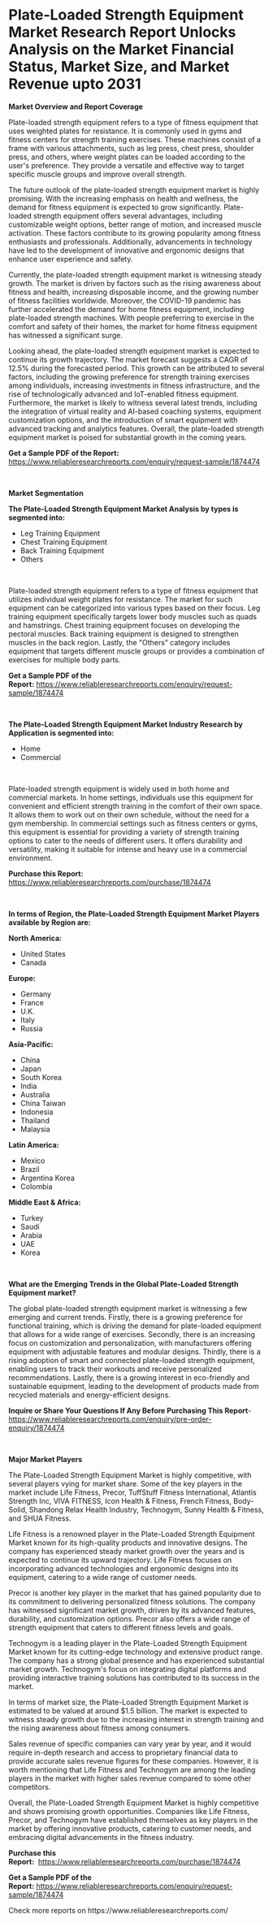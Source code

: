 <p><h1>Plate-Loaded Strength Equipment Market Research Report Unlocks Analysis on the Market Financial Status, Market Size, and Market Revenue upto 2031</h1></p><p><strong>Market Overview and Report Coverage</strong></p>
<p><p>Plate-loaded strength equipment refers to a type of fitness equipment that uses weighted plates for resistance. It is commonly used in gyms and fitness centers for strength training exercises. These machines consist of a frame with various attachments, such as leg press, chest press, shoulder press, and others, where weight plates can be loaded according to the user's preference. They provide a versatile and effective way to target specific muscle groups and improve overall strength.</p><p>The future outlook of the plate-loaded strength equipment market is highly promising. With the increasing emphasis on health and wellness, the demand for fitness equipment is expected to grow significantly. Plate-loaded strength equipment offers several advantages, including customizable weight options, better range of motion, and increased muscle activation. These factors contribute to its growing popularity among fitness enthusiasts and professionals. Additionally, advancements in technology have led to the development of innovative and ergonomic designs that enhance user experience and safety.</p><p>Currently, the plate-loaded strength equipment market is witnessing steady growth. The market is driven by factors such as the rising awareness about fitness and health, increasing disposable income, and the growing number of fitness facilities worldwide. Moreover, the COVID-19 pandemic has further accelerated the demand for home fitness equipment, including plate-loaded strength machines. With people preferring to exercise in the comfort and safety of their homes, the market for home fitness equipment has witnessed a significant surge.</p><p>Looking ahead, the plate-loaded strength equipment market is expected to continue its growth trajectory. The market forecast suggests a CAGR of 12.5% during the forecasted period. This growth can be attributed to several factors, including the growing preference for strength training exercises among individuals, increasing investments in fitness infrastructure, and the rise of technologically advanced and IoT-enabled fitness equipment. Furthermore, the market is likely to witness several latest trends, including the integration of virtual reality and AI-based coaching systems, equipment customization options, and the introduction of smart equipment with advanced tracking and analytics features. Overall, the plate-loaded strength equipment market is poised for substantial growth in the coming years.</p></p>
<p><strong>Get a Sample PDF of the Report:</strong> <a href="https://www.reliableresearchreports.com/enquiry/request-sample/1874474">https://www.reliableresearchreports.com/enquiry/request-sample/1874474</a></p>
<p>&nbsp;</p>
<p><strong>Market Segmentation</strong></p>
<p><strong>The Plate-Loaded Strength Equipment Market Analysis by types is segmented into:</strong></p>
<p><ul><li>Leg Training Equipment</li><li>Chest Training Equipment</li><li>Back Training Equipment</li><li>Others</li></ul></p>
<p>&nbsp;</p>
<p><p>Plate-loaded strength equipment refers to a type of fitness equipment that utilizes individual weight plates for resistance. The market for such equipment can be categorized into various types based on their focus. Leg training equipment specifically targets lower body muscles such as quads and hamstrings. Chest training equipment focuses on developing the pectoral muscles. Back training equipment is designed to strengthen muscles in the back region. Lastly, the "Others" category includes equipment that targets different muscle groups or provides a combination of exercises for multiple body parts.</p></p>
<p><strong>Get a Sample PDF of the Report:</strong>&nbsp;<a href="https://www.reliableresearchreports.com/enquiry/request-sample/1874474">https://www.reliableresearchreports.com/enquiry/request-sample/1874474</a></p>
<p>&nbsp;</p>
<p><strong>The Plate-Loaded Strength Equipment Market Industry Research by Application is segmented into:</strong></p>
<p><ul><li>Home</li><li>Commercial</li></ul></p>
<p>&nbsp;</p>
<p><p>Plate-loaded strength equipment is widely used in both home and commercial markets. In home settings, individuals use this equipment for convenient and efficient strength training in the comfort of their own space. It allows them to work out on their own schedule, without the need for a gym membership. In commercial settings such as fitness centers or gyms, this equipment is essential for providing a variety of strength training options to cater to the needs of different users. It offers durability and versatility, making it suitable for intense and heavy use in a commercial environment.</p></p>
<p><strong>Purchase this Report:</strong>&nbsp; <a href="https://www.reliableresearchreports.com/purchase/1874474">https://www.reliableresearchreports.com/purchase/1874474</a></p>
<p>&nbsp;</p>
<p><strong>In terms of Region, the Plate-Loaded Strength Equipment Market Players available by Region are:</strong></p>
<p>
    <p> <strong> North America: </strong>
        <ul>
            <li>United States</li>
            <li>Canada</li>
        </ul>
        </p> 
    <p> <strong> Europe: </strong>
        <ul>
            <li>Germany</li>
            <li>France</li>
            <li>U.K.</li>
            <li>Italy</li>
            <li>Russia</li>
        </ul>
        </p> 
    <p> <strong> Asia-Pacific: </strong>
        <ul>
            <li>China</li>
            <li>Japan</li>
            <li>South Korea</li>
            <li>India</li>
            <li>Australia</li>
            <li>China Taiwan</li>
            <li>Indonesia</li>
            <li>Thailand</li>
            <li>Malaysia</li>
        </ul>
        </p> 
    <p> <strong> Latin America: </strong>
        <ul>
            <li>Mexico</li>
            <li>Brazil</li>
            <li>Argentina Korea</li>
            <li>Colombia</li>
        </ul>
        </p> 
    <p> <strong> Middle East & Africa: </strong>
        <ul>
            <li>Turkey</li>
            <li>Saudi</li>
            <li>Arabia</li>
            <li>UAE</li>
            <li>Korea</li>
        </ul>
    </p>
    </p>
<p>&nbsp;</p>
<p><strong>What are the Emerging Trends in the Global Plate-Loaded Strength Equipment market?</strong></p>
<p><p>The global plate-loaded strength equipment market is witnessing a few emerging and current trends. Firstly, there is a growing preference for functional training, which is driving the demand for plate-loaded equipment that allows for a wide range of exercises. Secondly, there is an increasing focus on customization and personalization, with manufacturers offering equipment with adjustable features and modular designs. Thirdly, there is a rising adoption of smart and connected plate-loaded strength equipment, enabling users to track their workouts and receive personalized recommendations. Lastly, there is a growing interest in eco-friendly and sustainable equipment, leading to the development of products made from recycled materials and energy-efficient designs.</p></p>
<p><strong>Inquire or Share Your Questions If Any Before Purchasing This Report</strong>- <a href="https://www.reliableresearchreports.com/enquiry/pre-order-enquiry/1874474">https://www.reliableresearchreports.com/enquiry/pre-order-enquiry/1874474</a></p>
<p>&nbsp;</p>
<p><strong>Major Market Players</strong></p>
<p><p>The Plate-Loaded Strength Equipment Market is highly competitive, with several players vying for market share. Some of the key players in the market include Life Fitness, Precor, TuffStuff Fitness International, Atlantis Strength Inc, VIVA FITNESS, Icon Health & Fitness, French Fitness, Body-Solid, Shandong Relax Health Industry, Technogym, Sunny Health & Fitness, and SHUA Fitness.</p><p>Life Fitness is a renowned player in the Plate-Loaded Strength Equipment Market known for its high-quality products and innovative designs. The company has experienced steady market growth over the years and is expected to continue its upward trajectory. Life Fitness focuses on incorporating advanced technologies and ergonomic designs into its equipment, catering to a wide range of customer needs.</p><p>Precor is another key player in the market that has gained popularity due to its commitment to delivering personalized fitness solutions. The company has witnessed significant market growth, driven by its advanced features, durability, and customization options. Precor also offers a wide range of strength equipment that caters to different fitness levels and goals.</p><p>Technogym is a leading player in the Plate-Loaded Strength Equipment Market known for its cutting-edge technology and extensive product range. The company has a strong global presence and has experienced substantial market growth. Technogym's focus on integrating digital platforms and providing interactive training solutions has contributed to its success in the market.</p><p>In terms of market size, the Plate-Loaded Strength Equipment Market is estimated to be valued at around $1.5 billion. The market is expected to witness steady growth due to the increasing interest in strength training and the rising awareness about fitness among consumers.</p><p>Sales revenue of specific companies can vary year by year, and it would require in-depth research and access to proprietary financial data to provide accurate sales revenue figures for these companies. However, it is worth mentioning that Life Fitness and Technogym are among the leading players in the market with higher sales revenue compared to some other competitors.</p><p>Overall, the Plate-Loaded Strength Equipment Market is highly competitive and shows promising growth opportunities. Companies like Life Fitness, Precor, and Technogym have established themselves as key players in the market by offering innovative products, catering to customer needs, and embracing digital advancements in the fitness industry.</p></p>
<p><strong>Purchase this Report:</strong>&nbsp;&nbsp;<a href="https://www.reliableresearchreports.com/purchase/1874474">https://www.reliableresearchreports.com/purchase/1874474</a></p>
<p></p>
<p><strong>Get a Sample PDF of the Report:</strong>&nbsp;<a href="https://www.reliableresearchreports.com/enquiry/request-sample/1874474">https://www.reliableresearchreports.com/enquiry/request-sample/1874474</a></p>
<p>Check more reports on https://www.reliableresearchreports.com/</p>